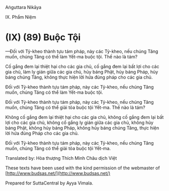  

Aṅguttara Nikāya

IX. Phẩm Niệm

# (IX) (89) Buộc Tội

—Ðối với Tỷ-kheo thành tựu tám pháp, này các Tỷ-kheo, nếu chúng Tăng muốn, chúng Tăng có thể làm Yết-ma buộc tội. Thế nào là tám?

Cố gắng đem lại thiệt hại cho các gia chủ, cố gắng đem lại bất lợi cho các gia chủ, làm ly gián giữa các gia chủ, hủy báng Phật, hủy báng Pháp, hủy báng chúng Tăng, không thực hiện lời hứa đúng pháp cho các gia chủ.

Ðối với Tỷ-kheo thành tựu tám pháp, này các Tỷ-kheo, nếu chúng Tăng muốn, chúng Tăng có thể làm Yết-ma buộc tội.

Ðối với Tỷ-kheo thành tựu tám pháp, này các Tỷ-kheo, nếu chúng Tăng muốn, chúng Tăng có thể giải tỏa buộc tội Yết-ma. Thế nào là tám?

Không cố gắng đem lại thiệt hại cho các gia chủ, không cố gắng đem lại bất lợi cho các gia chủ, không cố gắng ly gián giữa các gia chủ, không hủy báng Phật, không hủy báng Pháp, không hủy báng chúng Tăng, thực hiện lời hứa đúng Pháp cho các gia chủ.

Ðối với Tỷ-kheo thành tựu tám pháp, này các Tỷ-kheo, nếu chúng Tăng muốn, chúng Tăng có thể giải tỏa buộc tội Yết-ma.

Translated by: Hòa thượng Thích Minh Châu dịch Việt

These texts have been used with the kind permission of the webmaster of [http://www.budsas.net/](http://www.budsas.net/)

Prepared for SuttaCentral by Ayya Vimala.
